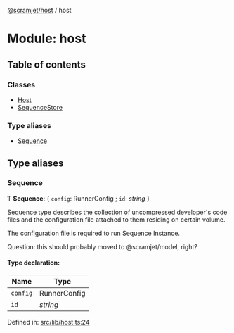 [@scramjet/host](../README.md) / host

# Module: host

## Table of contents

### Classes

- [Host](../classes/host.host-1.md)
- [SequenceStore](../classes/host.sequencestore.md)

### Type aliases

- [Sequence](host.md#sequence)

## Type aliases

### Sequence

Ƭ **Sequence**: { `config`: RunnerConfig ; `id`: *string*  }

Sequence type describes the collection
of uncompressed developer's code files
and the configuration file attached to them
residing on certain volume.

The configuration file is required to run
Sequence Instance.

Question: this should probably moved to @scramjet/model, right?

#### Type declaration:

Name | Type |
------ | ------ |
`config` | RunnerConfig |
`id` | *string* |

Defined in: [src/lib/host.ts:24](https://github.com/scramjet-cloud-platform/scramjet-csi-dev/blob/61a9cb1/packages/host/src/lib/host.ts#L24)
